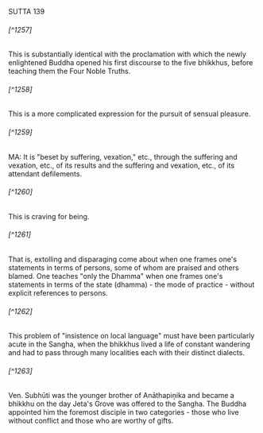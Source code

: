 SUTTA 139

###### [^1257]
This is substantially identical with the proclamation with which the newly enlightened Buddha opened his first discourse to the five bhikkhus, before teaching them the Four Noble Truths.

###### [^1258]
This is a more complicated expression for the pursuit of sensual pleasure.

###### [^1259]
MA: It is "beset by suffering, vexation," etc., through the
suffering and vexation, etc., of its results and the suffering and vexation, etc., of its attendant defilements.

###### [^1260]
This is craving for being.

###### [^1261]
That is, extolling and disparaging come about when one frames one's statements in terms of persons, some of whom are praised and others blamed. One teaches "only the Dhamma" when one frames one's statements in terms of the state (dhamma) - the mode of practice - without explicit references to persons.

###### [^1262]
This problem of "insistence on local language" must have been particularly acute in the Sangha, when the bhikkhus lived a life of constant wandering and had to pass through many localities each with their distinct dialects.

###### [^1263]
Ven. Subhūti was the younger brother of Anāthapiṇ̣ika and became a bhikkhu on the day Jeta's Grove was offered to the Sangha. The Buddha appointed him the foremost disciple in two categories - those who live without conflict and those who are worthy of gifts.

